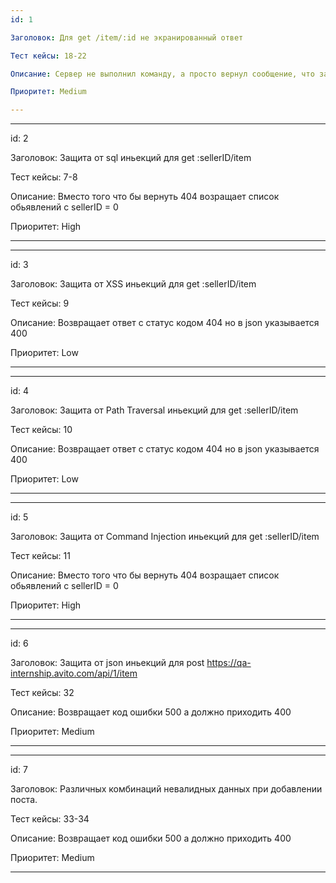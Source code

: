 ```yaml
---
id: 1

Заголовок: Для get /item/:id не экранированный ответ

Тест кейсы: 18-22

Описание: Сервер не выполнил команду, а просто вернул сообщение, что запрашиваемый элемент не найден (404). Хотя сервер не выполнил инъекцию, он включил инъекционные данные в ответ без фильтрации или экранирования. Это может быть признаком того, что сервер просто вставляет значения напрямую в текстовые сообщения. Если это поведение встречается в других местах, например, при работе с базой данных, сервер может быть уязвим к более сложным инъекциям.

Приоритет: Medium 

---
```

---
id: 2

Заголовок: Защита от sql иньекций  для get :sellerID/item

Тест кейсы: 7-8

Описание: Вместо того что бы вернуть 404 возращает список обьявлений с sellerID = 0

Приоритет: High

---
---
id: 3

Заголовок: Защита от XSS  иньекций  для get :sellerID/item

Тест кейсы: 9

Описание: Возвращает ответ с статус кодом 404 но в json указывается 400

Приоритет: Low 

---
---
id: 4

Заголовок: Защита от Path Traversal  иньекций  для get :sellerID/item

Тест кейсы: 10

Описание: Возвращает ответ с статус кодом 404 но в json указывается 400

Приоритет: Low

---
---

id: 5

Заголовок: Защита от Command Injection  иньекций  для get :sellerID/item

Тест кейсы: 11

Описание: Вместо того что бы вернуть 404 возращает список обьявлений с sellerID = 0

Приоритет: High

---
---

id: 6

Заголовок: Защита от json иньекций  для post https://qa-internship.avito.com/api/1/item

Тест кейсы: 32

Описание: Возвращает код ошибки 500 а должно приходить 400

Приоритет: Medium 

---
---
id: 7

Заголовок: Различных комбинаций невалидных данных при добавлении поста.

Тест кейсы: 33-34

Описание: Возвращает код ошибки 500 а должно приходить 400

Приоритет: Medium

---
